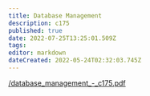 ```yaml
---
title: Database Management
description: c175
published: true
date: 2022-07-25T13:25:01.509Z
tags: 
editor: markdown
dateCreated: 2022-05-24T02:32:03.745Z
---
```


[/database\_management\_-\_c175.pdf](/database_management_-_c175.pdf)